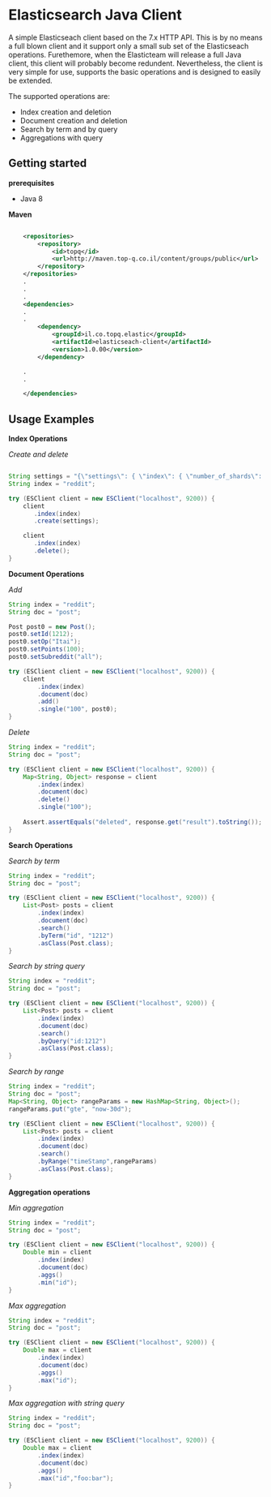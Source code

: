 
Elasticsearch Java Client
=========================

A simple Elasticseach client based on the 7.x HTTP API. This is by no means a full blown client and it support only a small sub set of the Elasticseach operations.
Furethemore, when the Elasticteam will release a full Java client, this client will probably become redundent. 
Nevertheless, the client is very simple for use, supports the basic operations and is designed to easily be extended.

The supported operations are:

* Index creation and deletion
* Document creation and deletion
* Search by term and by query
* Aggregations with query

## Getting started

**prerequisites**

* Java 8

**Maven**

```Xml

    <repositories>
        <repository>
            <id>topq</id>
            <url>http://maven.top-q.co.il/content/groups/public</url>
        </repository>
    </repositories>
    .
    .
    .
    <dependencies>
    .
    .
        <dependency>
            <groupId>il.co.topq.elastic</groupId>
            <artifactId>elasticseach-client</artifactId>
            <version>1.0.00</version>
        </dependency>

    .
    .

    </dependencies>

```


## Usage Examples

**Index Operations**

*Create and delete*

```Java

String settings = "{\"settings\": { \"index\": { \"number_of_shards\": 3, \"number_of_replicas\": 1  }}}";
String index = "reddit";

try (ESClient client = new ESClient("localhost", 9200)) {
    client
       .index(index)
       .create(settings);

    client
       .index(index)
       .delete();
}       

```

**Document Operations**

*Add*

```Java
String index = "reddit";
String doc = "post";

Post post0 = new Post();
post0.setId(1212);
post0.setOp("Itai");
post0.setPoints(100);
post0.setSubreddit("all");

try (ESClient client = new ESClient("localhost", 9200)) {
    client
        .index(index)
        .document(doc)
        .add()
        .single("100", post0);
}

```

*Delete*

```Java
String index = "reddit";
String doc = "post";

try (ESClient client = new ESClient("localhost", 9200)) {
    Map<String, Object> response = client
        .index(index)
        .document(doc)
        .delete()
        .single("100");
    
    Assert.assertEquals("deleted", response.get("result").toString());
}

```


**Search Operations**

*Search by term*

```Java
String index = "reddit";
String doc = "post";

try (ESClient client = new ESClient("localhost", 9200)) {
    List<Post> posts = client
        .index(index)
        .document(doc)
        .search()
        .byTerm("id", "1212")
        .asClass(Post.class);
}

```

*Search by string query*

```Java
String index = "reddit";
String doc = "post";

try (ESClient client = new ESClient("localhost", 9200)) {
    List<Post> posts = client
        .index(index)
        .document(doc)
        .search()
        .byQuery("id:1212")
        .asClass(Post.class);
}

```

*Search by range*

```Java
String index = "reddit";
String doc = "post";
Map<String, Object> rangeParams = new HashMap<String, Object>();
rangeParams.put("gte", "now-30d");

try (ESClient client = new ESClient("localhost", 9200)) {
    List<Post> posts = client
        .index(index)
        .document(doc)
        .search()
        .byRange("timeStamp",rangeParams)
        .asClass(Post.class);
}

```

**Aggregation operations**

*Min aggregation*

```Java
String index = "reddit";
String doc = "post";

try (ESClient client = new ESClient("localhost", 9200)) {
    Double min = client
        .index(index)
        .document(doc)
        .aggs()
        .min("id");        
}
```

*Max aggregation*

```Java
String index = "reddit";
String doc = "post";

try (ESClient client = new ESClient("localhost", 9200)) {
    Double max = client
        .index(index)
        .document(doc)
        .aggs()
        .max("id");        
}
```
*Max aggregation with string query*

```Java
String index = "reddit";
String doc = "post";

try (ESClient client = new ESClient("localhost", 9200)) {
    Double max = client
        .index(index)
        .document(doc)
        .aggs()
        .max("id","foo:bar");        
}
```


